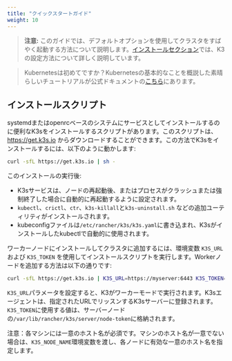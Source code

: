 ```yaml
---
title: "クイックスタートガイド"
weight: 10
---
```


>**注意:** このガイドでは、デフォルトオプションを使用してクラスタをすばやく起動する方法について説明します。[インストールセクション](../installation)では、K3の設定方法について詳しく説明しています。

> Kubernetesは初めてですか？Kubernetesの基本的なことを概説した素晴らしいチュートリアルが公式ドキュメントの[こちら](https://kubernetes.io/docs/tutorials/kubernetes-basics/)にあります。

インストールスクリプト
--------------
systemdまたはopenrcベースのシステムにサービスとしてインストールするのに便利なK3sをインストールするスクリプトがあります。このスクリプトは、https://get.k3s.io からダウンロードすることができます。この方法でK3sをインストールするには、以下のように動かします:
```bash
curl -sfL https://get.k3s.io | sh -
```

このインストールの実行後:

* K3sサービスは、ノードの再起動後、またはプロセスがクラッシュまたは強制終了した場合に自動的に再起動するように設定されます。
* `kubectl`、`crictl`、`ctr`、`k3s-killall`と`k3s-uninstall.sh` などの追加ユーティリティがインストールされます。
* kubeconfigファイルは`/etc/rancher/k3s/k3s.yaml`に書き込まれ、K3sがインストールしたkubectlで自動的に使用されます。

ワーカーノードにインストールしてクラスタに追加するには、環境変数 `K3S_URL` および `K3S_TOKEN` を使用してインストールスクリプトを実行します。Workerノードを追加する方法は以下の通りです:

```bash
curl -sfL https://get.k3s.io | K3S_URL=https://myserver:6443 K3S_TOKEN=mynodetoken sh -
```
`K3S_URL`パラメータを設定すると、K3がワーカーモードで実行されます。K3sエージェントは、指定されたURLでリッスンするK3sサーバーに登録されます。`K3S_TOKEN`に使用する値は、サーバーノードの`/var/lib/rancher/k3s/server/node-token`に格納されます。

注意：各マシンには一意のホスト名が必須です。マシンのホスト名が一意でない場合は、`K3S_NODE_NAME`環境変数を渡し、各ノードに有効な一意のホスト名を指定します。
